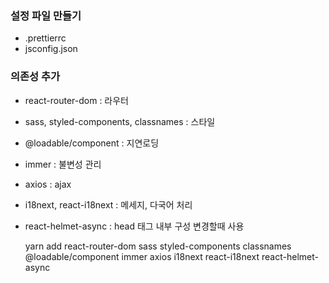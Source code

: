 ### 설정 파일 만들기
- .prettierrc
- jsconfig.json

### 의존성 추가
- react-router-dom : 라우터
- sass, styled-components, classnames : 스타일
- @loadable/component : 지연로딩
- immer : 불변성 관리
- axios : ajax
- i18next, react-i18next : 메세지, 다국어 처리
- react-helmet-async : head 태그 내부 구성 변경할때 사용

    yarn add react-router-dom sass styled-components classnames @loadable/component immer axios i18next react-i18next react-helmet-async
